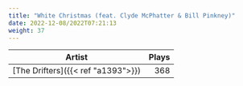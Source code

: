 ```yaml
---
title: "White Christmas (feat. Clyde McPhatter & Bill Pinkney)"
date: 2022-12-08/2022T07:21:13
weight: 37
---
```




 Artist | Plays 
----- | -----:
[The Drifters]({{< ref "a1393">}}) | 368
